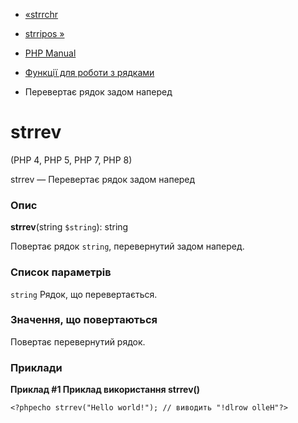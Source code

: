 - [«strrchr](function.strrchr.md)
- [strripos »](function.strripos.md)

- [PHP Manual](index.md)
- [Функції для роботи з рядками](ref.strings.md)
- Перевертає рядок задом наперед

# strrev

(PHP 4, PHP 5, PHP 7, PHP 8)

strrev — Перевертає рядок задом наперед

### Опис

**strrev**(string `$string`): string

Повертає рядок `string`, перевернутий задом наперед.

### Список параметрів

`string`
Рядок, що перевертається.

### Значення, що повертаються

Повертає перевернутий рядок.

### Приклади

**Приклад #1 Приклад використання **strrev()****

`<?phpecho strrev("Hello world!"); // виводить "!dlrow olleH"?> `
